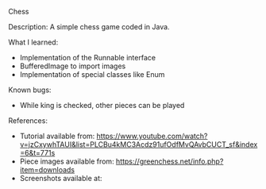 Chess

Description:
A simple chess game coded in Java.

What I learned:

- Implementation of the Runnable interface
- BufferedImage to import images
- Implementation of special classes like Enum

Known bugs:

- While king is checked, other pieces can be played

References:

- Tutorial available from: https://www.youtube.com/watch?v=jzCxywhTAUI&list=PLCBu4kMC3Acdz91ufOdfMvQAvbCUCT_sf&index=6&t=771s
- Piece images available from: https://greenchess.net/info.php?item=downloads
- Screenshots available at: 



